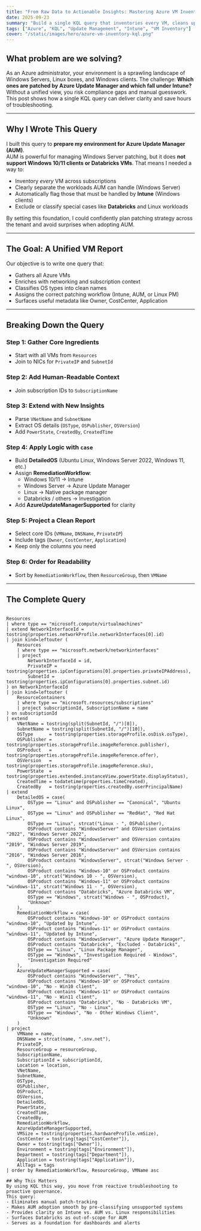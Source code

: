 ```yaml
---
title: "From Raw Data to Actionable Insights: Mastering Azure VM Inventory with KQL"
date: 2025-09-23
summary: "Build a single KQL query that inventories every VM, cleans up OS details, and assigns the right patching workflow—Intune, Azure Update Manager, or Linux package managers."
tags: ["Azure", "KQL", "Update Management", "Intune", "VM Inventory"]
cover: "/static/images/hero/azure-vm-inventory-kql.png"
---
```


## What problem are we solving?

As an Azure administrator, your environment is a sprawling landscape of Windows Servers, Linux boxes, and Windows clients. The challenge: **Which ones are patched by Azure Update Manager and which fall under Intune?**  
Without a unified view, you risk compliance gaps and manual guesswork. This post shows how a single KQL query can deliver clarity and save hours of troubleshooting.

---

## Why I Wrote This Query

I built this query to **prepare my environment for Azure Update Manager (AUM)**.  
AUM is powerful for managing Windows Server patching, but it does **not support Windows 10/11 clients or Databricks VMs**. That means I needed a way to:

- Inventory *every* VM across subscriptions  
- Clearly separate the workloads AUM can handle (Windows Server)  
- Automatically flag those that must be handled by **Intune** (Windows clients)  
- Exclude or classify special cases like **Databricks** and Linux workloads  

By setting this foundation, I could confidently plan patching strategy across the tenant and avoid surprises when adopting AUM.

---

## The Goal: A Unified VM Report

Our objective is to write one query that:

- Gathers all Azure VMs  
- Enriches with networking and subscription context  
- Classifies OS types into clean names  
- Assigns the correct patching workflow (Intune, AUM, or Linux PM)  
- Surfaces useful metadata like Owner, CostCenter, Application  

---

## Breaking Down the Query

### Step 1: Gather Core Ingredients
- Start with all VMs from `Resources`
- Join to NICs for `PrivateIP` and `SubnetId`

### Step 2: Add Human-Readable Context
- Join subscription IDs to `SubscriptionName`

### Step 3: Extend with New Insights
- Parse `VNetName` and `SubnetName`
- Extract OS details (`OSType`, `OSPublisher`, `OSVersion`)
- Add `PowerState`, `CreatedBy`, `CreatedTime`

### Step 4: Apply Logic with `case`
- Build **DetailedOS** (Ubuntu Linux, Windows Server 2022, Windows 11, etc.)
- Assign **RemediationWorkflow**:
  - Windows 10/11 → Intune  
  - Windows Server → Azure Update Manager  
  - Linux → Native package manager  
  - Databricks / others → Investigation  
- Add **AzureUpdateManagerSupported** for clarity

### Step 5: Project a Clean Report
- Select core IDs (`VMName`, `DNSName`, `PrivateIP`)
- Include tags (`Owner`, `CostCenter`, `Application`)
- Keep only the columns you need

### Step 6: Order for Readability
- Sort by `RemediationWorkflow`, then `ResourceGroup`, then `VMName`

---

## The Complete Query

```kusto

Resources
| where type == "microsoft.compute/virtualmachines"
| extend NetworkInterfaceId = tostring(properties.networkProfile.networkInterfaces[0].id)
| join kind=leftouter (
    Resources
    | where type == "microsoft.network/networkinterfaces"
    | project
        NetworkInterfaceId = id,
        PrivateIP = tostring(properties.ipConfigurations[0].properties.privateIPAddress),
        SubnetId = tostring(properties.ipConfigurations[0].properties.subnet.id)
) on NetworkInterfaceId
| join kind=leftouter (
    ResourceContainers
    | where type == "microsoft.resources/subscriptions"
    | project subscriptionId, SubscriptionName = name
) on subscriptionId
| extend
    VNetName = tostring(split(SubnetId, "/")[8]),
    SubnetName = tostring(split(SubnetId, "/")[10]),
    OSType      = tostring(properties.storageProfile.osDisk.osType),
    OSPublisher = tostring(properties.storageProfile.imageReference.publisher),
    OSProduct   = tostring(properties.storageProfile.imageReference.offer),
    OSVersion   = tostring(properties.storageProfile.imageReference.sku),
    PowerState  = tostring(properties.extended.instanceView.powerState.displayStatus),
    CreatedTime = todatetime(properties.timeCreated),
    CreatedBy   = tostring(properties.createdBy.userPrincipalName)
| extend
    DetailedOS = case(
        OSType == "Linux" and OSPublisher == "Canonical", "Ubuntu Linux",
        OSType == "Linux" and OSPublisher == "RedHat", "Red Hat Linux",
        OSType == "Linux", strcat("Linux - ", OSPublisher),
        OSProduct contains "WindowsServer" and OSVersion contains "2022", "Windows Server 2022",
        OSProduct contains "WindowsServer" and OSVersion contains "2019", "Windows Server 2019",
        OSProduct contains "WindowsServer" and OSVersion contains "2016", "Windows Server 2016",
        OSProduct contains "WindowsServer", strcat("Windows Server - ", OSVersion),
        OSProduct contains "Windows-10" or OSProduct contains "windows-10", strcat("Windows 10 - ", OSVersion),
        OSProduct contains "Windows-11" or OSProduct contains "windows-11", strcat("Windows 11 - ", OSVersion),
        OSProduct contains "Databricks", "Azure Databricks VM",
        OSType == "Windows", strcat("Windows - ", OSProduct),
        "Unknown"
    ),
    RemediationWorkflow = case(
        OSProduct contains "Windows-10" or OSProduct contains "windows-10", "Updated by Intune",
        OSProduct contains "Windows-11" or OSProduct contains "windows-11", "Updated by Intune",
        OSProduct contains "WindowsServer", "Azure Update Manager",
        OSProduct contains "Databricks", "Excluded - Databricks",
        OSType == "Linux", "Linux Package Manager",
        OSType == "Windows", "Investigation Required - Windows",
        "Investigation Required"
    ),
    AzureUpdateManagerSupported = case(
        OSProduct contains "WindowsServer", "Yes",
        OSProduct contains "Windows-10" or OSProduct contains "windows-10", "No - Win10 client",
        OSProduct contains "Windows-11" or OSProduct contains "windows-11", "No - Win11 client",
        OSProduct contains "Databricks", "No - Databricks VM",
        OSType == "Linux", "No - Linux",
        OSType == "Windows", "No - Other Windows Client",
        "Unknown"
    )
| project
    VMName = name,
    DNSName = strcat(name, ".snv.net"),
    PrivateIP,
    ResourceGroup = resourceGroup,
    SubscriptionName,
    SubscriptionId = subscriptionId,
    Location = location,
    VNetName,
    SubnetName,
    OSType,
    OSPublisher,
    OSProduct,
    OSVersion,
    DetailedOS,
    PowerState,
    CreatedTime,
    CreatedBy,
    RemediationWorkflow,
    AzureUpdateManagerSupported,
    VMSize = tostring(properties.hardwareProfile.vmSize),
    CostCenter = tostring(tags["CostCenter"]),
    Owner = tostring(tags["Owner"]),
    Environment = tostring(tags["Environment"]),
    Department = tostring(tags["Department"]),
    Application = tostring(tags["Application"]),
    AllTags = tags
| order by RemediationWorkflow, ResourceGroup, VMName asc

## Why This Matters
By using KQL this way, you move from reactive troubleshooting to proactive governance.
This query:
- Eliminates manual patch-tracking  
- Makes AUM adoption smooth by pre-classifying unsupported systems  
- Provides clarity on Intune vs. AUM vs. Linux responsibilities  
- Surfaces Databricks as out-of-scope for AUM  
- Serves as a foundation for dashboards and alerts 